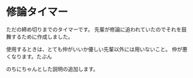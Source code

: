 # 修論タイマー

ただの締め切りまでのタイマーです。
先輩が修論に追われていたのでそれを鼓舞するために作成しました。

使用するときは、とても仲がいいか優しい先輩以外には用いないこと。
仲が悪くなります。たぶん

のちにちゃんとした説明の追加します。
